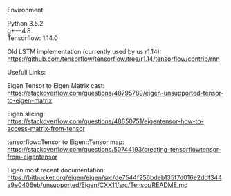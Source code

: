 Environment:  

Python 3.5.2  
g++-4.8  
Tensorflow: 1.14.0  


Old LSTM implementation (currently used by us r1.14):  
https://github.com/tensorflow/tensorflow/tree/r1.14/tensorflow/contrib/rnn  

Usefull Links:  

Eigen Tensor to Eigen Matrix cast:  
https://stackoverflow.com/questions/48795789/eigen-unsupported-tensor-to-eigen-matrix  

Eigen slicing:  
https://stackoverflow.com/questions/48650751/eigentensor-how-to-access-matrix-from-tensor  

tensorflow::Tensor to Eigen::Tensor map:  
https://stackoverflow.com/questions/50744193/creating-tensorflowtensor-from-eigentensor  

Eigen most recent documentation:  
https://bitbucket.org/eigen/eigen/src/de7544f256bdeb135f7d016e2ddf344a9e0406eb/unsupported/Eigen/CXX11/src/Tensor/README.md  
